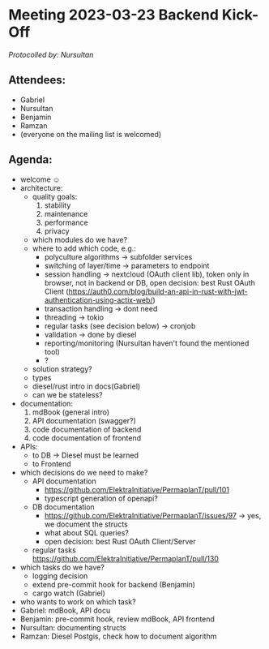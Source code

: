 # Meeting 2023-03-23 Backend Kick-Off

_Protocolled by: Nursultan_

## Attendees:

-   Gabriel
-   Nursultan
-   Benjamin
-   Ramzan
-   (everyone on the mailing list is welcomed)

## Agenda:

-   welcome ☺️
-   architecture:
    -   quality goals:
        1. stability
        2. maintenance
        3. performance
        4. privacy
    -   which modules do we have?
    -   where to add which code, e.g.:
        -   polyculture algorithms -> subfolder services
        -   switching of layer/time -> parameters to endpoint
        -   session handling -> nextcloud (OAuth client lib), token only in browser, not in backend or DB, open decision: best Rust OAuth Client (https://auth0.com/blog/build-an-api-in-rust-with-jwt-authentication-using-actix-web/)
        -   transaction handling -> dont need
        -   threading -> tokio
        -   regular tasks (see decision below) -> cronjob
        -   validation -> done by diesel
        -   reporting/monitoring (Nursultan haven't found the mentioned tool)
        -   ?
    -   solution strategy?
       - types
       - diesel/rust intro in docs(Gabriel)
    -   can we be stateless?
- documentation:
    1. mdBook (general intro)
    2. API documentation (swagger?)
    3. code documentation of backend
    4. code documentation of frontend
-   APIs:
    -   to DB -> Diesel must be learned
    -   to Frontend
-   which decisions do we need to make?
    -   API documentation
        -   https://github.com/ElektraInitiative/PermaplanT/pull/101
        - typescript generation of openapi?
    -   DB documentation
        -   https://github.com/ElektraInitiative/PermaplanT/issues/97 -> yes, we document the structs
        -   what about SQL queries?
        - open decision: best Rust OAuth Client/Server
    -   regular tasks https://github.com/ElektraInitiative/PermaplanT/pull/130
-   which tasks do we have?
    -   logging decision
    -   extend pre-commit hook for backend (Benjamin)
    -   cargo watch (Gabriel)
-   who wants to work on which task?
   - Gabriel: mdBook, API docu
   - Benjamin: pre-commit hook, review mdBook, API frontend
   - Nursultan: documenting structs
   - Ramzan: Diesel Postgis, check how to document algorithm
